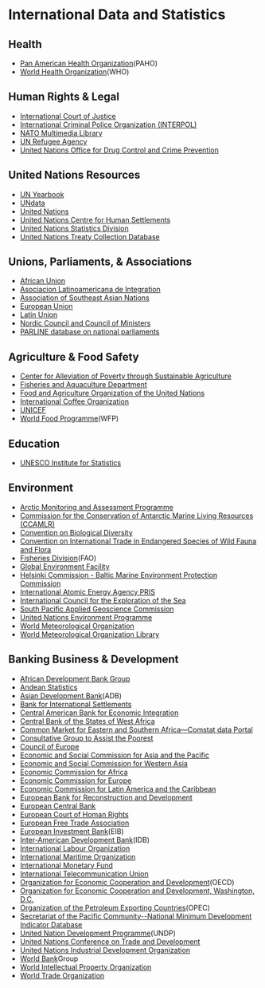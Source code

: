 # International Data and Statistics

## Health

* [Pan American Health Organization](https://web.archive.org/web/20150906075702/http:/www.paho.org/hq/index.php?option=com_content&view=article&id=2470&Itemid=2003&lang=en)\(PAHO\)
* [World Health Organization](https://web.archive.org/web/20150906075702/http:/www.who.int/en/)\(WHO\)

## Human Rights & Legal

* [International Court of Justice](https://web.archive.org/web/20150906075702/http:/www.icj-cij.org/homepage/index.php?lang=en)
* [International Criminal Police Organization \(INTERPOL\)](https://web.archive.org/web/20150906075702/http:/www.interpol.int/INTERPOL-expertise/Databases)
* [NATO Multimedia Library](https://web.archive.org/web/20150906075702/http:/www.natolibguides.info/library)
* [UN Refugee Agency](https://web.archive.org/web/20150906075702/http:/www.unhcr.org/pages/49c3646c4d6.html)
* [United Nations Office for Drug Control and Crime Prevention](https://web.archive.org/web/20150906075702/http:/www.unodc.org/unodc/en/data-and-analysis/index.html?ref=menuside)

## United Nations Resources

* [UN Yearbook](https://web.archive.org/web/20150906075702/http:/unyearbook.un.org/)
* [UNdata](https://web.archive.org/web/20150906075702/http:/data.un.org/)
* [United Nations](https://web.archive.org/web/20150906075702/http:/www.un.org/en/)
* [United Nations Centre for Human Settlements](https://web.archive.org/web/20150906075702/http:/unhabitat.org/)
* [United Nations Statistics Division](https://web.archive.org/web/20150906075702/http:/unstats.un.org/unsd/default.htm)
* [United Nations Treaty Collection Database](https://web.archive.org/web/20150906075702/http:/treaties.un.org/pages/UNTSOnline.aspx?id=1)

## Unions, Parliaments, & Associations

* [African Union](https://web.archive.org/web/20150906075702/http:/www.au.int/en/)
* [Asociacion Latinoamericana de Integration](https://web.archive.org/web/20150906075702/http:/www.aladi.org/)
* [Association of Southeast Asian Nations](https://web.archive.org/web/20150906075702/http:/www.asean.org/resources/2012-02-10-08-47-55)
* [European Union](https://web.archive.org/web/20150906075702/http:/europa.eu/index_en.htm)
* [Latin Union](https://web.archive.org/web/20150906075702/http:/www.unilat.org/)
* [Nordic Council and Council of Ministers](https://web.archive.org/web/20150906075702/http:/www.norden.org/en/the-nordic-region/figures-and-statistics)
* [PARLINE database on national parliaments](https://web.archive.org/web/20150906075702/http:/www.ipu.org/parline-e/parlinesearch.asp)

## Agriculture & Food Safety

* [Center for Alleviation of Poverty through Sustainable Agriculture](https://web.archive.org/web/20150906075702/http:/www.uncapsa.org/database-about.asp)
* [Fisheries and Aquaculture Department](https://web.archive.org/web/20150906075702/http:/www.fao.org/fishery/statistics/en)
* [Food and Agriculture Organization of the United Nations](https://web.archive.org/web/20150906075702/http:/www.fao.org/statistics/en/)
* [International Coffee Organization](https://web.archive.org/web/20150906075702/http:/www.ico.org/)
* [UNICEF](https://web.archive.org/web/20150906075702/http:/www.unicef.org/statistics/)
* [World Food Programme](https://web.archive.org/web/20150906075702/http:/www.wfp.org/)\(WFP\)

## Education

* [UNESCO Institute for Statistics](https://web.archive.org/web/20150906075702/http:/www.uis.unesco.org/Pages/default.aspx)

## Environment

* [Arctic Monitoring and Assessment Programme](https://web.archive.org/web/20150906075702/http:/www.amap.no/data)
* [Commission for the Conservation of Antarctic Marine Living Resources \(CCAMLR\)](https://web.archive.org/web/20150906075702/http:/www.ccamlr.org/en/data/ccamlr-data)
* [Convention on Biological Diversity](https://web.archive.org/web/20150906075702/http:/www.cbd.int/information/)
* [Convention on International Trade in Endangered Species of Wild Fauna and Flora](https://web.archive.org/web/20150906075702/http:/cites-dashboards.unep-wcmc.org/)
* [Fisheries Division](https://web.archive.org/web/20150906075702/http:/www.fao.org/fishery/statistics/en)\(FAO\)
* [Global Environment Facility](https://web.archive.org/web/20150906075702/http:/www.thegef.org/gef/)
* [Helsinki Commission - Baltic Marine Environment Protection Commission](https://web.archive.org/web/20150906075702/http:/www.helcom.fi/baltic-sea-trends/data-maps/)
* [International Atomic Energy Agency PRIS](https://web.archive.org/web/20150906075702/http:/www.iaea.org/PRIS/home.aspx)
* [International Council for the Exploration of the Sea](https://web.archive.org/web/20150906075702/http:/www.ices.dk/marine-data/Pages/default.aspx)
* [South Pacific Applied Geoscience Commission](https://web.archive.org/web/20150906075702/http:/www.sopac.org/)
* [United Nations Environment Programme](https://web.archive.org/web/20150906075702/http:/www.unep.org/)
* [World Meteorological Organization](https://web.archive.org/web/20150906075702/http:/www.wmo.int/pages/index_en.html)
* [World Meteorological Organization Library](https://web.archive.org/web/20150906075702/http:/library.wmo.int/opac/index.php?lvl=infopages&lang=en_UK&pagesid=1#.U9rVwvldV8E)

## Banking Business & Development

* [African Development Bank Group](https://web.archive.org/web/20150906075702/http:/www.afdb.org/en/knowledge/statistics/)
* [Andean Statistics](https://web.archive.org/web/20150906075702/http:/estadisticas.comunidadandina.org/eportal/)
* [Asian Development Bank](https://web.archive.org/web/20150906075702/http:/www.adb.org/data/main)\(ADB\)
* [Bank for International Settlements](https://web.archive.org/web/20150906075702/http:/www.bis.org/statistics/index.htm)
* [Central American Bank for Economic Integration](https://web.archive.org/web/20150906075702/http:/www.bcie.org/?cat=14&title=CABEI%20Statistics&lang=en)
* [Central Bank of the States of West Africa](https://web.archive.org/web/20150906075702/http:/www.bceao.int/-Statistiques-.html)
* [Common Market for Eastern and Southern Africa—Comstat data Portal](https://web.archive.org/web/20150906075702/http:/comstat.comesa.int/Home.aspx)
* [Consultative Group to Assist the Poorest](https://web.archive.org/web/20150906075702/http:/www.cgap.org/data)
* [Council of Europe](https://web.archive.org/web/20150906075702/http:/hub.coe.int/)
* [Economic and Social Commission for Asia and the Pacific](https://web.archive.org/web/20150906075702/http:/www.unescap.org/stat/data/)
* [Economic and Social Commission for Western Asia](https://web.archive.org/web/20150906075702/http:/www.escwa.un.org/information/library.asp)
* [Economic Commission for Africa](https://web.archive.org/web/20150906075702/http:/www.uneca.org/acs)
* [Economic Commission for Europe](https://web.archive.org/web/20150906075702/http:/www.unece.org/stats/stats_h.html)
* [Economic Commission for Latin America and the Caribbean](https://web.archive.org/web/20150906075702/http:/estadisticas.cepal.org/cepalstat/WEB_CEPALSTAT/Portada.asp?idioma=i)
* [European Bank for Reconstruction and Development](https://web.archive.org/web/20150906075702/http:/www.ebrd.com/what-we-do/economic-research-and-data.html)
* [European Central Bank](https://web.archive.org/web/20150906075702/http:/www.ecb.europa.eu/stats/html/index.en.html)
* [European Court of Homan Rights](https://web.archive.org/web/20150906075702/http:/www.echr.coe.int/Pages/home.aspx?p=reports&c=)
* [European Free Trade Association](https://web.archive.org/web/20150906075702/http:/www.efta.int/statistics)
* [European Investment Bank](https://web.archive.org/web/20150906075702/http:/www.eib.org/investor_relations/statistics/index.htm)\(EIB\)
* [Inter-American Development Bank](https://web.archive.org/web/20150906075702/http:/www.iadb.org/en/research-and-data/research-data,1612.html)\(IDB\)
* [International Labour Organization](https://web.archive.org/web/20150906075702/http:/www.ilo.org/global/statistics-and-databases/lang--en/index.htm)
* [International Maritime Organization](https://web.archive.org/web/20150906075702/http:/www.imo.org/KnowledgeCentre/ShipsAndShippingFactsAndFigures/Statisticalresources/Pages/default.aspx)
* [International Monetary Fund](https://web.archive.org/web/20150906075702/http:/www.imf.org/external/data.htm)
* [International Telecommunication Union](https://web.archive.org/web/20150906075702/http:/www.itu.int/en/ITU-D/Statistics/Pages/default.aspx)
* [Organization for Economic Cooperation and Development](https://web.archive.org/web/20150906075702/http:/www.oecd.org/statistics/)\(OECD\)
* [Organization for Economic Cooperation and Development, Washington, D.C.](https://web.archive.org/web/20150906075702/http:/www.oecd.org/washington/topics.htm)
* [Organization of the Petroleum Exporting Countries](https://web.archive.org/web/20150906075702/http:/www.opec.org/opec_web/en/data_graphs/40.htm)\(OPEC\)
* [Secretariat of the Pacific Community--National Minimum Development Indicator Database](https://web.archive.org/web/20150906075702/http:/www.spc.int/nmdi/)
* [United Nation Development Programme](https://web.archive.org/web/20150906075702/http:/www.undp.org/content/undp/en/home/operations/procurement/statistics.html)\(UNDP\)
* [United Nations Conference on Trade and Development](https://web.archive.org/web/20150906075702/http:/unctad.org/en/Pages/Statistics.aspx)
* [United Nations Industrial Development Organization](https://web.archive.org/web/20150906075702/http:/www.unido.org/en/resources/statistics/statistical-databases.html)
* [World Bank](https://web.archive.org/web/20150906075702/http:/data.worldbank.org/)Group
* [World Intellectual Property Organization](https://web.archive.org/web/20150906075702/http:/www.wipo.int/reference/en/)
* [World Trade Organization](https://web.archive.org/web/20150906075702/http:/www.wto.org/english/res_e/res_e.htm)



